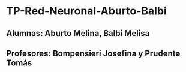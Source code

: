 # TP-Red-Neuronal-Aburto-Balbi

## Alumnas: Aburto Melina, Balbi Melisa
## Profesores: Bompensieri Josefina y Prudente Tomás 
